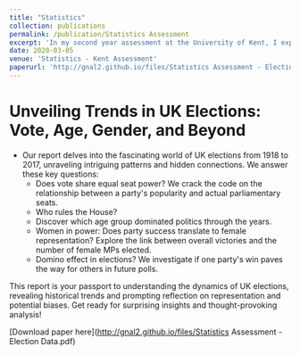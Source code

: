 ```yaml
---
title: "Statistics"
collection: publications
permalink: /publication/Statistics Assessment
excerpt: 'In my second year assessment at the University of Kent, I explored the intriguing world of UK elections. My report delved into the relationship between vote share and seat power, the age group dominating politics, and the link between party success and female representation. Get ready for surprising insights into the historical trends and dynamics of UK elections!'
date: 2020-03-05
venue: 'Statistics - Kent Assessment'
paperurl: 'http://gnal2.github.io/files/Statistics Assessment - Election Data.pdf'
---
```

Unveiling Trends in UK Elections: Vote, Age, Gender, and Beyond
====
* Our report delves into the fascinating world of UK elections from 1918 to 2017, unraveling intriguing patterns and hidden connections. We answer these key questions:
  * Does vote share equal seat power? We crack the code on the relationship between a party's popularity and actual parliamentary seats.
  * Who rules the House?
  * Discover which age group dominated politics through the years.
  * Women in power: Does party success translate to female representation? Explore the link between overall victories and the number of female MPs elected.
  * Domino effect in elections? We investigate if one party's win paves the way for others in future polls.

This report is your passport to understanding the dynamics of UK elections, revealing historical trends and prompting reflection on representation and potential biases. Get ready for surprising insights and thought-provoking analysis!

[Download paper here](http://gnal2.github.io/files/Statistics Assessment - Election Data.pdf)
